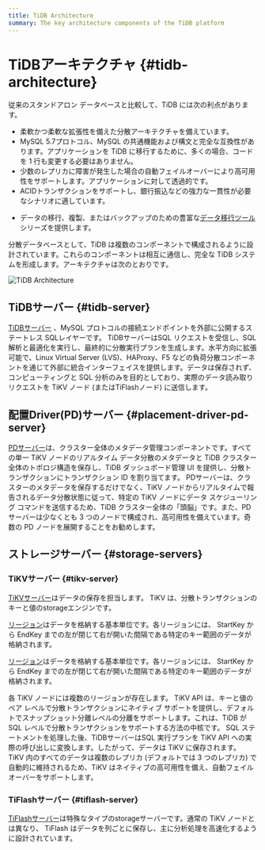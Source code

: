 ```yaml
---
title: TiDB Architecture
summary: The key architecture components of the TiDB platform
---
```


# TiDBアーキテクチャ {#tidb-architecture}

従来のスタンドアロン データベースと比較して、TiDB には次の利点があります。

-   柔軟かつ柔軟な拡張性を備えた分散アーキテクチャを備えています。
-   MySQL 5.7プロトコル、MySQL の共通機能および構文と完全な互換性があります。アプリケーションを TiDB に移行するために、多くの場合、コードを 1 行も変更する必要はありません。
-   少数のレプリカに障害が発生した場合の自動フェイルオーバーにより高可用性をサポートします。アプリケーションに対して透過的です。
-   ACIDトランザクションをサポートし、銀行振込などの強力な一貫性が必要なシナリオに適しています。

<CustomContent platform="tidb">

-   データの移行、複製、またはバックアップのための豊富な[データ移行ツール](/migration-overview.md)シリーズを提供します。

</CustomContent>

分散データベースとして、TiDB は複数のコンポーネントで構成されるように設計されています。これらのコンポーネントは相互に通信し、完全な TiDB システムを形成します。アーキテクチャは次のとおりです。

![TiDB Architecture](https://download.pingcap.com/images/docs/tidb-architecture-v6.png)

## TiDBサーバー {#tidb-server}

[TiDBサーバー](/tidb-computing.md) 、MySQL プロトコルの接続エンドポイントを外部に公開するステートレス SQLレイヤーです。 TiDBサーバーはSQL リクエストを受信し、SQL 解析と最適化を実行し、最終的に分散実行プランを生成します。水平方向に拡張可能で、Linux Virtual Server (LVS)、HAProxy、F5 などの負荷分散コンポーネントを通じて外部に統合インターフェイスを提供します。データは保存されず、コンピューティングと SQL 分析のみを目的としており、実際のデータ読み取りリクエストを TiKV ノード (またはTiFlashノード) に送信します。

## 配置Driver(PD)サーバー {#placement-driver-pd-server}

[PDサーバー](/tidb-scheduling.md)は、クラスター全体のメタデータ管理コンポーネントです。すべての単一 TiKV ノードのリアルタイム データ分散のメタデータと TiDB クラスター全体のトポロジ構造を保存し、TiDB ダッシュボード管理 UI を提供し、分散トランザクションにトランザクション ID を割り当てます。 PDサーバーは、クラスターのメタデータを保存するだけでなく、TiKV ノードからリアルタイムで報告されるデータ分散状態に従って、特定の TiKV ノードにデータ スケジューリング コマンドを送信するため、TiDB クラスター全体の「頭脳」です。また、PDサーバーは少なくとも 3 つのノードで構成され、高可用性を備えています。奇数の PD ノードを展開することをお勧めします。

## ストレージサーバー {#storage-servers}

### TiKVサーバー {#tikv-server}

[TiKVサーバー](/tidb-storage.md)はデータの保存を担当します。 TiKV は、分散トランザクションのキーと値のstorageエンジンです。

<CustomContent platform="tidb">

[リージョン](/glossary.md#regionpeerraft-group)はデータを格納する基本単位です。各リージョンには、 StartKey から EndKey までの左が閉じて右が開いた間隔である特定のキー範囲のデータが格納されます。

</CustomContent>

<CustomContent platform="tidb-cloud">

[リージョン](/tidb-cloud/tidb-cloud-glossary.md#region)はデータを格納する基本単位です。各リージョンには、 StartKey から EndKey までの左が閉じて右が開いた間隔である特定のキー範囲のデータが格納されます。

</CustomContent>

各 TiKV ノードには複数のリージョンが存在します。 TiKV API は、キーと値のペア レベルで分散トランザクションにネイティブ サポートを提供し、デフォルトでスナップショット分離レベルの分離をサポートします。これは、TiDB が SQL レベルで分散トランザクションをサポートする方法の中核です。 SQL ステートメントを処理した後、TiDBサーバーはSQL 実行プランを TiKV API への実際の呼び出しに変換します。したがって、データは TiKV に保存されます。 TiKV 内のすべてのデータは複数のレプリカ (デフォルトでは 3 つのレプリカ) で自動的に維持されるため、TiKV はネイティブの高可用性を備え、自動フェイルオーバーをサポートします。

### TiFlashサーバー {#tiflash-server}

[TiFlashサーバー](/tiflash/tiflash-overview.md)は特殊なタイプのstorageサーバーです。通常の TiKV ノードとは異なり、 TiFlash はデータを列ごとに保存し、主に分析処理を高速化するように設計されています。
